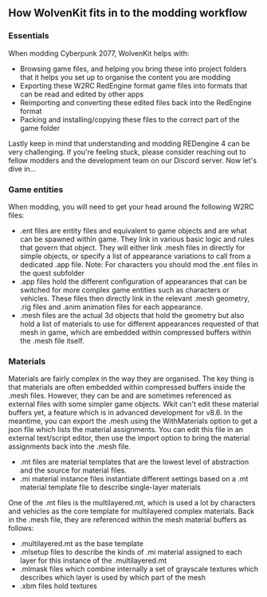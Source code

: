 ## How WolvenKit fits in to the modding workflow
### Essentials
When modding Cyberpunk 2077, WolvenKit helps with:
* Browsing game files, and helping you bring these into project folders that it helps you set up to organise the content you are modding
* Exporting these W2RC RedEngine format game files into formats that can be read and edited by other apps
* Reimporting and converting these edited files back into the RedEngine format
* Packing and installing/copying these files to the correct part of the game folder

Lastly keep in mind that understanding and modding REDengine 4 can be very challenging. If you're feeling stuck, please consider reaching out to fellow modders and the development team on our Discord server. Now let's dive in...

### Game entities
When modding, you will need to get your head around fhe following W2RC files:
* .ent files are entity files and equivalent to game objects and are what can be spawned within game. They link in various basic logic and rules that govern that object. They will either link .mesh files in directly for simple objects, or specify a list of appearance variations to call from a dedicated .app file. Note: For characters you should mod the .ent files in the quest subfolder
* .app files hold the different configuration of appearances that can be switched for more complex game entities such as characters or vehicles. These files then directly link in the relevant .mesh geometry, .rig files and .anim animation files for each appearance. 
* .mesh files are the actual 3d objects that hold the geometry but also hold a list of materials to use for different appearances requested of that mesh in game, which are embedded within compressed buffers within the .mesh file itself. 

### Materials
Materials are fairly complex in the way they are organised. The key thing is that materials are often embedded within compressed buffers inside the .mesh files. However, they can be and are sometimes referenced as external files with some simpler game objects.
Wkit can't edit these material buffers yet, a feature which is in advanced development for v8.6. In the meantime, you can export the .mesh using the WithMaterials option to get a json file which lists the material assignments. You can edit this file in an external text/script editor, then use the import option to bring the material assignments back into the .mesh file.
* .mt files are material templates that are the lowest level of abstraction and the source for material files. 
* .mi material instance files instantiate different settings based  on a .mt material template file to describe single-layer materials

One of the .mt files is the multilayered.mt, which is used a lot by characters and vehicles as the core template for multilayered complex materials. Back in the .mesh file, they are referenced within the mesh material buffers as follows:
* .multilayered.mt as the base template
* .mlsetup files to describe the kinds of .mi material assigned to each layer for this instance of the .multilayered.mt
* .mlmask files which combine internally a set of grayscale textures which describes which layer is used by which part of the mesh
* .xbm files hold textures

